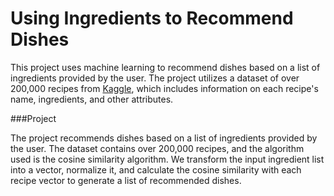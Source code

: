 # Using Ingredients to Recommend Dishes

This project uses machine learning to recommend dishes based on a list of ingredients provided by the user. The project utilizes a dataset of over 200,000 recipes from [Kaggle](https://www.kaggle.com/datasets/shuyangli94/food-com-recipes-and-user-interactions), which includes information on each recipe's name, ingredients, and other attributes.

###Project

The project recommends dishes based on a list of ingredients provided by the user. The dataset contains over 200,000 recipes, and the algorithm used is the cosine similarity algorithm. We transform the input ingredient list into a vector, normalize it, and calculate the cosine similarity with each recipe vector to generate a list of recommended dishes.
